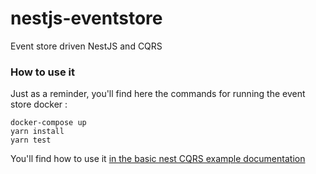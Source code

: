 # nestjs-eventstore

Event store driven NestJS and CQRS

### How to use it

Just as a reminder, you'll find here the commands for running the event store docker :
```
docker-compose up
yarn install
yarn test
```

You'll find how to use it [in the basic nest CQRS example documentation](./examples/README.md)
